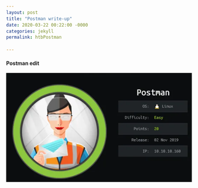```yaml
---
layout: post
title: "Postman write-up"
date: 2020-03-22 00:22:00 -0000
categories: jekyll
permalink: htbPostman

---
```



#### Postman edit
 
![alt text](https://github.com/faisalfs10x/faisalfs10x.github.io/blob/master/asset/htbwriteup/linux/postman/intro.PNG "postman intro")
